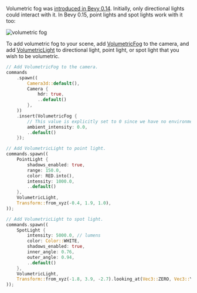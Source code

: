 Volumetric fog was [introduced in Bevy 0.14](https://bevyengine.org/news/bevy-0-14/#volumetric-fog-and-volumetric-lighting-light-shafts-god-rays). Initially, only directional lights could interact with it. In Bevy 0.15, point lights and spot lights work with it too:

![volumetric fog](volumetric_fog.jpg)

To add volumetric fog to your scene, add [VolumetricFog](https://docs.rs/bevy/0.15.0-rc.1/bevy/pbr/struct.VolumetricFog.html) to the camera, and add [VolumetricLight](https://docs.rs/bevy/0.15.0-rc.1/bevy/pbr/struct.VolumetricLight.html) to directional light, point light, or spot light that you wish to be volumetric.

```rust
// Add VolumetricFog to the camera.
commands
    .spawn((
        Camera3d::default(),
        Camera {
            hdr: true,
            ..default()
        },
    ))
    .insert(VolumetricFog {
        // This value is explicitly set to 0 since we have no environment map light.
        ambient_intensity: 0.0,
        ..default()
    });

// Add VolumetricLight to point light.
commands.spawn((
    PointLight {
        shadows_enabled: true,
        range: 150.0,
        color: RED.into(),
        intensity: 1000.0,
        ..default()
    },
    VolumetricLight,
    Transform::from_xyz(-0.4, 1.9, 1.0),
));

// Add VolumetricLight to spot light.
commands.spawn((
    SpotLight {
        intensity: 5000.0, // lumens
        color: Color::WHITE,
        shadows_enabled: true,
        inner_angle: 0.76,
        outer_angle: 0.94,
        ..default()
    },
    VolumetricLight,
    Transform::from_xyz(-1.8, 3.9, -2.7).looking_at(Vec3::ZERO, Vec3::Y),
));
```